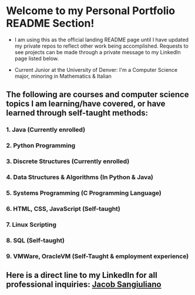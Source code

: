 # Welcome to my Personal Portfolio README Section!

* I am using this as the official landing README page until I have updated my private repos to reflect other work being accomplished. Requests to see projects can be made through a private message to my LinkedIn page listed below. 

* Current Junior at the University of Denver: I'm a Computer Science major, minoring in Mathematics & Italian 

## The following are courses and computer science topics I am learning/have covered, or have learned through self-taught methods:

 ### 1. Java (Currently enrolled)
 ### 2. Python Programming
 ### 3. Discrete Structures (Currently enrolled)
 ### 4. Data Structures & Algorithms (In Python & Java) 
 ### 5. Systems Programming (C Programming Language)
 ### 6. HTML, CSS, JavaScript (Self-taught)
 ### 7. Linux Scripting 
 ### 8. SQL (Self-taught)
 ### 9. VMWare, OracleVM (Self-Taught & employment experience)

## 
## Here is a direct line to my LinkedIn for all professional inquiries: [Jacob Sangiuliano](https://www.linkedin.com/in/jacobsangiuliano-8501a3103/)

